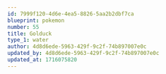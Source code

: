 ```yaml
---
id: 7999f120-4d6e-4ea5-8826-5aa2b2dbf7ca
blueprint: pokemon
number: 55
title: Golduck
type_1: water
author: 4d8d6ede-5963-429f-9c2f-74b897007e0c
updated_by: 4d8d6ede-5963-429f-9c2f-74b897007e0c
updated_at: 1716075820
---
```


